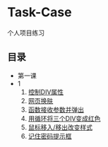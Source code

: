 # Task-Case
个人项目练习

## 目录
* 第一课
* 1
  1. [控制DIV属性](./lesson-01.html)
  1. [网页换肤](./lesson-02.html)
  1. [函数接收参数并弹出](./lesson-03.html)
  1. [用循环将三个DIV变成红色](./lesson-04.html)
  1. [鼠标移入/移出改变样式](./lesson-05.html)
  1. [记住密码提示框](./lesson-06.html)
 
